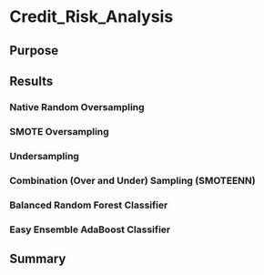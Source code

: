 # Credit_Risk_Analysis

## Purpose


## Results
### Native Random Oversampling



### SMOTE Oversampling




### Undersampling


### Combination (Over and Under) Sampling (SMOTEENN)

### Balanced Random Forest Classifier



### Easy Ensemble AdaBoost Classifier




## Summary
